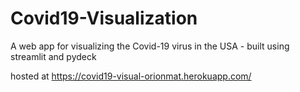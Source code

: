 # Covid19-Visualization
A web app for visualizing the Covid-19 virus in the USA - built using streamlit and pydeck

hosted at https://covid19-visual-orionmat.herokuapp.com/
